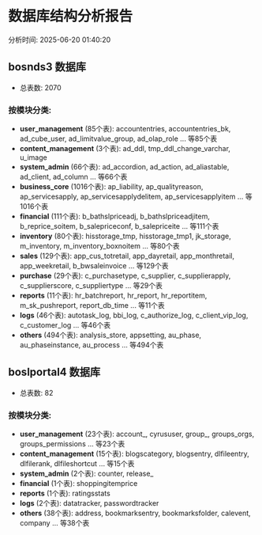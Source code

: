 # 数据库结构分析报告

分析时间: 2025-06-20 01:40:20

## bosnds3 数据库

- 总表数: 2070

### 按模块分类:

- **user_management** (85个表): accountentries, accountentries_bk, ad_cube_user, ad_limitvalue_group, ad_olap_role ... 等85个表
- **content_management** (3个表): ad_ddl, tmp_ddl_change_varchar, u_image
- **system_admin** (66个表): ad_accordion, ad_action, ad_aliastable, ad_client, ad_column ... 等66个表
- **business_core** (1016个表): ap_liability, ap_qualityreason, ap_servicesapply, ap_servicesapplydelitem, ap_servicesapplyitem ... 等1016个表
- **financial** (111个表): b_bathslpriceadj, b_bathslpriceadjitem, b_reprice_soitem, b_salepriceconf, b_salepriceite ... 等111个表
- **inventory** (80个表): hisstorage_tmp, hisstorage_tmp1, jk_storage, m_inventory, m_inventory_boxnoitem ... 等80个表
- **sales** (129个表): app_cus_totretail, app_dayretail, app_monthretail, app_weekretail, b_bwsaleinvoice ... 等129个表
- **purchase** (29个表): c_purchasetype, c_supplier, c_supplierapply, c_supplierscore, c_suppliertype ... 等29个表
- **reports** (11个表): hr_batchreport, hr_report, hr_reportitem, m_sk_pushreport, report_db_time ... 等11个表
- **logs** (46个表): autotask_log, bbi_log, c_authorize_log, c_client_vip_log, c_customer_log ... 等46个表
- **others** (494个表): analysis_store, appsetting, au_phase, au_phaseinstance, au_process ... 等494个表

## boslportal4 数据库

- 总表数: 82

### 按模块分类:

- **user_management** (23个表): account_, cyrususer, group_, groups_orgs, groups_permissions ... 等23个表
- **content_management** (15个表): blogscategory, blogsentry, dlfileentry, dlfilerank, dlfileshortcut ... 等15个表
- **system_admin** (2个表): counter, release_
- **financial** (1个表): shoppingitemprice
- **reports** (1个表): ratingsstats
- **logs** (2个表): datatracker, passwordtracker
- **others** (38个表): address, bookmarksentry, bookmarksfolder, calevent, company ... 等38个表

